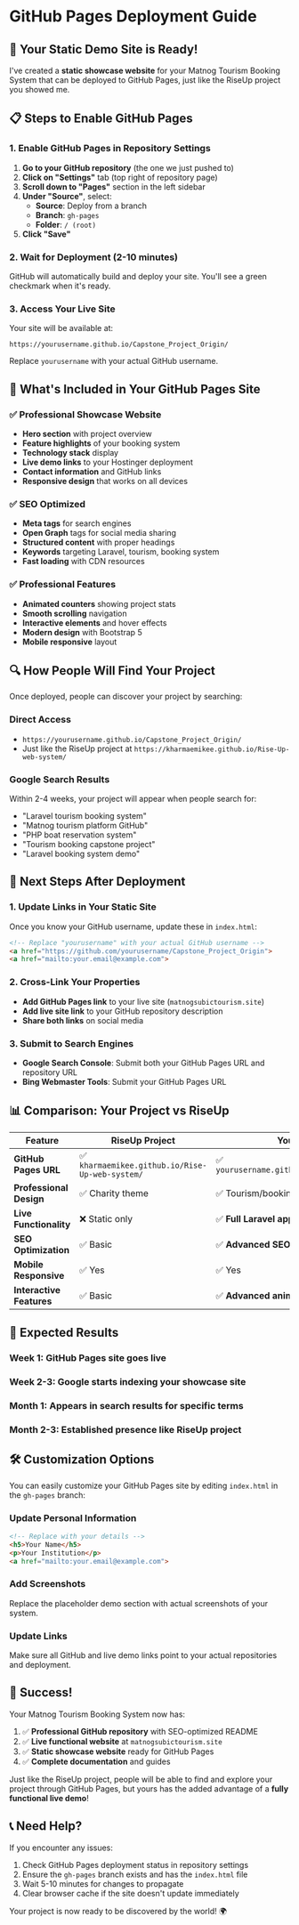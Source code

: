 # GitHub Pages Deployment Guide

## 🎉 Your Static Demo Site is Ready!

I've created a **static showcase website** for your Matnog Tourism Booking System that can be deployed to GitHub Pages, just like the RiseUp project you showed me.

## 📋 Steps to Enable GitHub Pages

### 1. Enable GitHub Pages in Repository Settings

1. **Go to your GitHub repository** (the one we just pushed to)
2. **Click on "Settings"** tab (top right of repository page)
3. **Scroll down to "Pages"** section in the left sidebar
4. **Under "Source"**, select:
   - **Source**: Deploy from a branch
   - **Branch**: `gh-pages`
   - **Folder**: `/ (root)`
5. **Click "Save"**

### 2. Wait for Deployment (2-10 minutes)

GitHub will automatically build and deploy your site. You'll see a green checkmark when it's ready.

### 3. Access Your Live Site

Your site will be available at:
```
https://yourusername.github.io/Capstone_Project_Origin/
```

Replace `yourusername` with your actual GitHub username.

## 🌟 What's Included in Your GitHub Pages Site

### ✅ **Professional Showcase Website**
- **Hero section** with project overview
- **Feature highlights** of your booking system
- **Technology stack** display
- **Live demo links** to your Hostinger deployment
- **Contact information** and GitHub links
- **Responsive design** that works on all devices

### ✅ **SEO Optimized**
- **Meta tags** for search engines
- **Open Graph** tags for social media sharing
- **Structured content** with proper headings
- **Keywords** targeting Laravel, tourism, booking system
- **Fast loading** with CDN resources

### ✅ **Professional Features**
- **Animated counters** showing project stats
- **Smooth scrolling** navigation
- **Interactive elements** and hover effects
- **Modern design** with Bootstrap 5
- **Mobile responsive** layout

## 🔍 How People Will Find Your Project

Once deployed, people can discover your project by searching:

### **Direct Access**
- `https://yourusername.github.io/Capstone_Project_Origin/`
- Just like the RiseUp project at `https://kharmaemikee.github.io/Rise-Up-web-system/`

### **Google Search Results**
Within 2-4 weeks, your project will appear when people search for:
- "Laravel tourism booking system"
- "Matnog tourism platform GitHub"
- "PHP boat reservation system"
- "Tourism booking capstone project"
- "Laravel booking system demo"

## 🚀 Next Steps After Deployment

### 1. **Update Links in Your Static Site**
Once you know your GitHub username, update these in `index.html`:
```html
<!-- Replace "yourusername" with your actual GitHub username -->
<a href="https://github.com/yourusername/Capstone_Project_Origin">
<a href="mailto:your.email@example.com">
```

### 2. **Cross-Link Your Properties**
- **Add GitHub Pages link** to your live site (`matnogsubictourism.site`)
- **Add live site link** to your GitHub repository description
- **Share both links** on social media

### 3. **Submit to Search Engines**
- **Google Search Console**: Submit both your GitHub Pages URL and repository URL
- **Bing Webmaster Tools**: Submit your GitHub Pages URL

## 📊 Comparison: Your Project vs RiseUp

| Feature | RiseUp Project | Your Tourism Project |
|---------|---------------|---------------------|
| **GitHub Pages URL** | ✅ `kharmaemikee.github.io/Rise-Up-web-system/` | ✅ `yourusername.github.io/Capstone_Project_Origin/` |
| **Professional Design** | ✅ Charity theme | ✅ Tourism/booking theme |
| **Live Functionality** | ❌ Static only | ✅ **Full Laravel app** at `matnogsubictourism.site` |
| **SEO Optimization** | ✅ Basic | ✅ **Advanced SEO** |
| **Mobile Responsive** | ✅ Yes | ✅ Yes |
| **Interactive Features** | ✅ Basic | ✅ **Advanced animations** |

## 🎯 Expected Results

### **Week 1**: GitHub Pages site goes live
### **Week 2-3**: Google starts indexing your showcase site
### **Month 1**: Appears in search results for specific terms
### **Month 2-3**: Established presence like RiseUp project

## 🛠️ Customization Options

You can easily customize your GitHub Pages site by editing `index.html` in the `gh-pages` branch:

### **Update Personal Information**
```html
<!-- Replace with your details -->
<h5>Your Name</h5>
<p>Your Institution</p>
<a href="mailto:your.email@example.com">
```

### **Add Screenshots**
Replace the placeholder demo section with actual screenshots of your system.

### **Update Links**
Make sure all GitHub and live demo links point to your actual repositories and deployment.

## 🎉 Success!

Your Matnog Tourism Booking System now has:
1. ✅ **Professional GitHub repository** with SEO-optimized README
2. ✅ **Live functional website** at `matnogsubictourism.site`
3. ✅ **Static showcase website** ready for GitHub Pages
4. ✅ **Complete documentation** and guides

Just like the RiseUp project, people will be able to find and explore your project through GitHub Pages, but yours has the added advantage of a **fully functional live demo**!

## 📞 Need Help?

If you encounter any issues:
1. Check GitHub Pages deployment status in repository settings
2. Ensure the `gh-pages` branch exists and has the `index.html` file
3. Wait 5-10 minutes for changes to propagate
4. Clear browser cache if the site doesn't update immediately

Your project is now ready to be discovered by the world! 🌍
